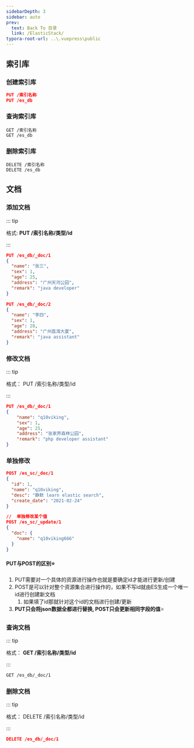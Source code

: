 ```yaml
---
sidebarDepth: 3
sidebar: auto
prev:
  text: Back To 目录
  link: /ElasticStack/
typora-root-url: ..\.vuepress\public
---
```




## 索引库

### 创建索引库

```json
PUT /索引名称
PUT /es_db
```

### 查询索引库

```
GET /索引名称
GET /es_db
```

### 删除索引库

```
DELETE /索引名称
DELETE /es_db	
```



## 文档

### 添加文档

::: tip

格式: **PUT /索引名称/类型/id**

:::

```json
PUT /es_db/_doc/1
{
  "name": "张三",
  "sex": 1,
  "age": 25,
  "address": "广州天河公园",
  "remark": "java developer"
}

PUT /es_db/_doc/2
{
  "name": "李四",
  "sex": 1,
  "age": 28,
  "address": "广州荔湾大厦",
  "remark": "java assistant"
}
```

### 修改文档

::: tip

格式： PUT /索引名称/类型/id

:::

```json
PUT /es_db/_doc/1
{
    "name": "q10viking",
    "sex": 1,
    "age": 25,
    "address": "张家界森林公园",
    "remark": "php developer assistant"				
}
```

###  单独修改

```json
POST /es_sc/_doc/1
{
  "id": 1,
  "name": "q10viking",
  "desc": "静默 learn elastic search",
  "create_date": "2021-02-24"
}

//	单独修改某个值
POST /es_sc/_update/1
{
  "doc": {
    "name": "q10viking666"
  }
}
```



#### PUT与POST的区别⭐

1. PUT需要对一个具体的资源进行操作也就是要确定id才能进行更新/创建
2. POST是可以针对整个资源集合进行操作的，如果不写id就由ES生成一个唯一id进行创建新文档
   1. 如果填了id那就针对这个id的文档进行创建/更新
3. **PUT只会将json数据全都进行替换, POST只会更新相同字段的值**⭐





### 查询文档

::: tip

格式： **GET /索引名称/类型/id**

:::

```sh
GET /es_db/_doc/1
```



### 删除文档

::: tip

格式： DELETE /索引名称/类型/id

:::

```json
DELETE /es_db/_doc/1
```

